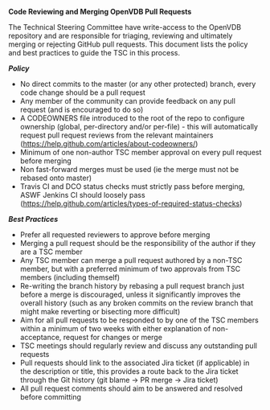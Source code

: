**Code Reviewing and Merging OpenVDB Pull Requests**

The Technical Steering Committee have write-access to the OpenVDB repository and are responsible for triaging, reviewing and ultimately merging or rejecting GitHub pull requests. This document lists the policy and best practices to guide the TSC in this process.

***Policy***

* No direct commits to the master (or any other protected) branch, every code change should be a pull request
* Any member of the community can provide feedback on any pull request (and is encouraged to do so)
* A CODEOWNERS file introduced to the root of the repo to configure ownership (global, per-directory and/or per-file) - this will automatically request pull request reviews from the relevant maintainers (https://help.github.com/articles/about-codeowners/)
* Minimum of one non-author TSC member approval on every pull request before merging
* Non fast-forward merges must be used (ie the merge must not be rebased onto master)
* Travis CI and DCO status checks must strictly pass before merging, ASWF Jenkins CI should loosely pass (https://help.github.com/articles/types-of-required-status-checks)

***Best Practices***

* Prefer all requested reviewers to approve before merging
* Merging a pull request should be the responsibility of the author if they are a TSC member
* Any TSC member can merge a pull request authored by a non-TSC member, but with a preferred minimum of two approvals from TSC members (including themself)
* Re-writing the branch history by rebasing a pull request branch just before a merge is discouraged, unless it significantly improves the overall history (such as any broken commits on the review branch that might make reverting or bisecting more difficult)
* Aim for all pull requests to be responded to by one of the TSC members within a minimum of two weeks with either explanation of non-acceptance, request for changes or merge
* TSC meetings should regularly review and discuss any outstanding pull requests
* Pull requests should link to the associated Jira ticket (if applicable) in the description or title, this provides a route back to the Jira ticket through the Git history (git blame -> PR merge -> Jira ticket)
* All pull request comments should aim to be answered and resolved before committing


